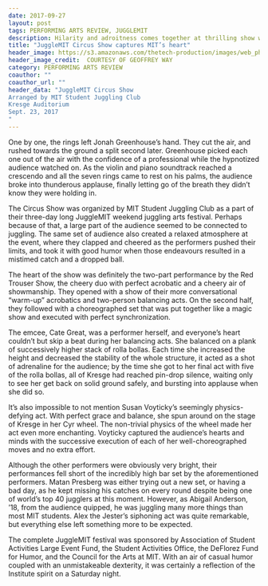 ```yaml
---
date: 2017-09-27
layout: post
tags: PERFORMING ARTS REVIEW, JUGGLEMIT
description: Hilarity and adroitness comes together at thrilling show with a relaxed attitude
title: "JuggleMIT Circus Show captures MIT’s heart"
header_image: https://s3.amazonaws.com/thetech-production/images/web_photos/web/8255_RedTrouser.jpg?1506643981
header_image_credit:  COURTESY OF GEOFFREY WAY 
category: PERFORMING ARTS REVIEW
coauthor: ""
coauthor_url: ""
header_data: "JuggleMIT Circus Show
Arranged by MIT Student Juggling Club
Kresge Auditorium
Sept. 23, 2017
"
---
```


One by one, the rings left Jonah Greenhouse’s hand. They cut the air, and rushed towards the ground a split second later. Greenhouse picked each one out of the air with the confidence of a professional while the hypnotized audience watched on.<!--break--> As the violin and piano soundtrack reached a crescendo and all the seven rings came to rest on his palms, the audience broke into thunderous applause, finally letting go of the breath they didn’t know they were holding in.

The Circus Show was organized by MIT Student Juggling Club as a part of their three-day long JuggleMIT weekend juggling arts festival. Perhaps because of that, a large part of the audience seemed to be connected to juggling. The same set of audience also created a relaxed atmosphere at the event, where they clapped and cheered as the performers pushed their limits, and took it with good humor when those endeavours resulted in a mistimed catch and a dropped ball.

The heart of the show was definitely the two-part performance by the Red Trouser Show, the cheery duo with perfect acrobatic and a cheery air of showmanship. They opened with a show of their more conversational “warm-up” acrobatics and two-person balancing acts. On the second half, they followed with a choreographed set that was put together like a magic show and executed with perfect synchronization.

The emcee, Cate Great, was a performer herself, and everyone’s heart couldn’t but skip a beat during her balancing acts. She balanced on a plank of successively higher stack of rolla bollas. Each time she increased the height and decreased the stability of the whole structure, it acted as a shot of adrenaline for the audience; by the time she got to her final act with five of the rolla bollas, all of Kresge had reached pin-drop silence, waiting only to see her get back on solid ground safely, and bursting into applause when she did so.

It’s also impossible to not mention Susan Voyticky’s seemingly physics-defying act. With perfect grace and balance, she spun around on the stage of Kresge in her Cyr wheel. The non-trivial physics of the wheel made her act even more enchanting. Voyticky captured the audience’s hearts and minds with the successive execution of each of her well-choreographed moves and no extra effort.

Although the other performers were obviously very bright, their performances fell short of the incredibly high bar set by the aforementioned performers. Matan Presberg was either trying out a new set, or having a bad day, as he kept missing his catches on every round despite being one of world’s top 40 jugglers at this moment. However, as Abigail Anderson, ’18, from the audience quipped, he was juggling many more things than most MIT students. Alex the Jester’s siphoning act was quite remarkable, but everything else left something more to be expected.

The complete JuggleMIT festival was sponsored by Association of Student Activities Large Event Fund, the Student Activities Office, the DeFlorez Fund for Humor, and the Council for the Arts at MIT. With an air of casual humor coupled with an unmistakeable dexterity, it was certainly a reflection of the Institute spirit on a Saturday night.